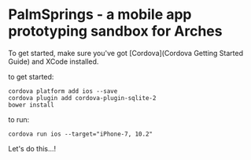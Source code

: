 # PalmSprings - a mobile app prototyping sandbox for Arches

To get started, make sure you've got [Cordova](Cordova Getting Started Guide) and XCode installed.

to get started:
```
cordova platform add ios --save
cordova plugin add cordova-plugin-sqlite-2
bower install
```

to run:
```
cordova run ios --target="iPhone-7, 10.2"
```

Let's do this...!
